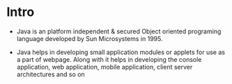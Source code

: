 # Intro
- Java is an platform independent & secured Object oriented programing language developed by Sun Microsystems in 1995.

- Java helps in developing small application modules or applets for use as a part of webpage. Along with it helps in developing the console application, web application, mobile application, client server architectures and so on
